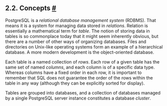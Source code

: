 ## 2.2. Concepts [#](#TUTORIAL-CONCEPTS)

PostgreSQL is a *relational database management system* (RDBMS). That means it is a system for managing data stored in *relations*. Relation is essentially a mathematical term for *table*. The notion of storing data in tables is so commonplace today that it might seem inherently obvious, but there are a number of other ways of organizing databases. Files and directories on Unix-like operating systems form an example of a hierarchical database. A more modern development is the object-oriented database.

Each table is a named collection of *rows*. Each row of a given table has the same set of named *columns*, and each column is of a specific data type. Whereas columns have a fixed order in each row, it is important to remember that SQL does not guarantee the order of the rows within the table in any way (although they can be explicitly sorted for display).

Tables are grouped into databases, and a collection of databases managed by a single PostgreSQL server instance constitutes a database *cluster*.